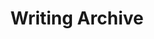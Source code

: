 ---
permalink: /archive/
title: Writing Archive
eleventyNavigation:
  key: Writing
  order: 3
sections: 
  - type: intro
    heading: "Writing archives"
    subheading: "Writing is one of my favorite hobbies. You can find some of what I've shared online here."
  # - type: entries
  #   heading: "Featured articles"
  #   spacing: 10
  #   orientation: horizontal
  #   columns: 2
  #   items: 
  #     from: featured
  #     limit: 2
  - type: entries
    heading: "All articles"
    spacing: 10
    orientation: archive
    items: 
      from: posts
      limit: -100
  - type: newsletter
    spacing: 10
---